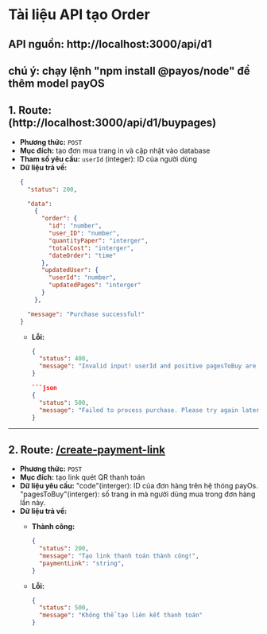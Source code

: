 # Tài liệu API tạo Order

API nguồn: http://localhost:3000/api/d1
---
## chú ý: chạy lệnh "npm install @payos/node" để thêm model payOS
## 1. Route: **(http://localhost:3000/api/d1/buypages)**
- **Phương thức:** `POST` 
- **Mục đích:** tạo đơn mua trang in và cập nhật vào database
- **Tham số yêu cầu:** `userId` (integer): ID của người dùng
- **Dữ liệu trả về:**
    ```json
    {
      "status": 200,

      "data": 
        {
          "order": {
            "id": "number",
            "user_ID": "number",
            "quantityPaper": "interger",
            "totalCost": "interger",
            "dateOrder": "time"
          },
          "updatedUser": {
            "userId": "number",
            "updatedPages": "interger"
          }
        },

      "message": "Purchase successful!"
    }
    ```
  - **Lỗi:**
    ```json
    {
      "status": 400,
      "message": "Invalid input! userId and positive pagesToBuy are required."
    }

    ```json
    {
      "status": 500,
      "message": "Failed to process purchase. Please try again later."
    }

---

## 2. Route: **[/create-payment-link](http://localhost:3000/api/d1/create-payment-link)** 

- **Phương thức:** `POST`
- **Mục đích:** tạo link quét QR thanh toán
- **Dữ liệu yêu cầu:**
       "code"(interger): ID của đơn hàng trên hệ thóng payOs.
       "pagesToBuy"(interger): số trang in mà người dùng mua trong đơn hàng lần này.
- **Dữ liệu trả về:**
  - **Thành công:**
    ```json
    {
      "status": 200,
      "message": "Tạo link thanh toán thành công!",
      "paymentLink": "string",
    }
    ```

  - **Lỗi:**
    ```json
    {
      "status": 500,
      "message": "Không thể tạo liên kết thanh toán"
    }
    ```


